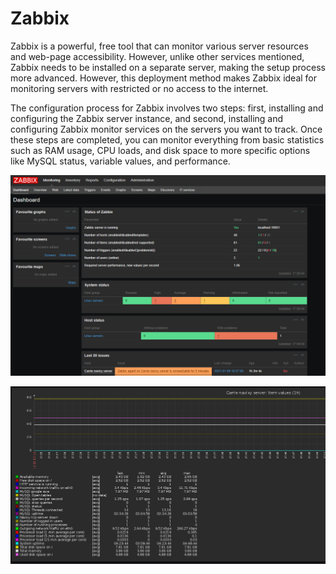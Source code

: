 # Zabbix

Zabbix is a powerful, free tool that can monitor various server resources and web-page accessibility. However, unlike other services mentioned, Zabbix needs to be installed on a separate server, making the setup process more advanced. However, this deployment method makes Zabbix ideal for monitoring servers with restricted or no access to the internet.

The configuration process for Zabbix involves two steps: first, installing and configuring the Zabbix server instance, and second, installing and configuring Zabbix monitor services on the servers you want to track. Once these steps are completed, you can monitor everything from basic statistics such as RAM usage, CPU loads, and disk space to more specific options like MySQL status, variable values, and performance.

![](../../../../on-premise/on-premise/maintenance/monitoring/attachments/image-20230810-134431.png)

![](../../../../on-premise/on-premise/maintenance/monitoring/attachments/image-20230810-134437.png)
